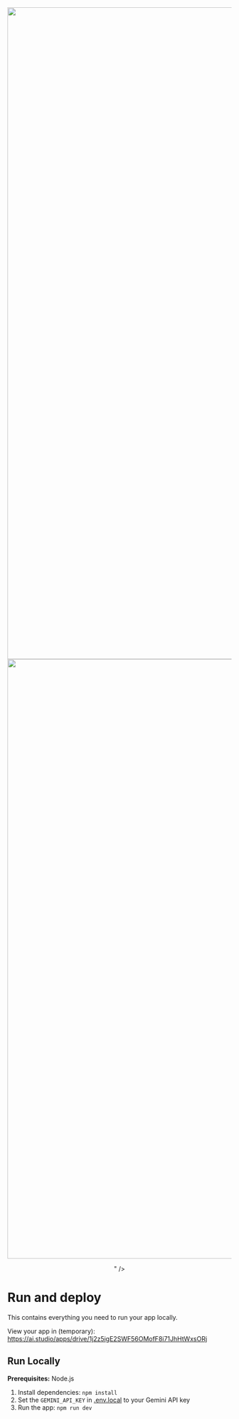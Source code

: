 <div align="center">
<img width="2522" height="1461" alt="Screenshot 2025-09-12 224348" src="https://github.com/user-attachments/assets/e1d8ffe6-d8bc-4981-89d8-764443fa7c3f" />
 <img width="2155" height="1344" alt="Screenshot 2025-09-13 022345" src="https://github.com/user-attachments/assets/eefb93d3-d93d-459e-a1c3-c82d2e0de476" />

" />
</div>

# Run and deploy

This contains everything you need to run your app locally.

View your app in (temporary): https://ai.studio/apps/drive/1j2z5igE2SWF56OMofF8i71JhHtWxsORj

## Run Locally

**Prerequisites:**  Node.js


1. Install dependencies:
   `npm install`
2. Set the `GEMINI_API_KEY` in [.env.local](.env.local) to your Gemini API key
3. Run the app:
   `npm run dev`
